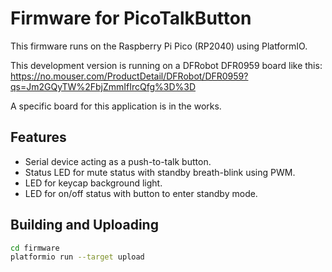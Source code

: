 # Firmware for PicoTalkButton

This firmware runs on the Raspberry Pi Pico (RP2040) using PlatformIO.  

This development version is running on a DFRobot DFR0959 board like this: https://no.mouser.com/ProductDetail/DFRobot/DFR0959?qs=Jm2GQyTW%2FbjZmmIfIrcQfg%3D%3D

A specific board for this application is in the works.

## Features

- Serial device acting as a push-to-talk button.
- Status LED for mute status with standby breath-blink using PWM.
- LED for keycap background light.
- LED for on/off status with button to enter standby mode.

## Building and Uploading

```bash
cd firmware
platformio run --target upload

